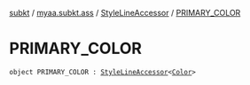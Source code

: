 [subkt](../../index.md) / [myaa.subkt.ass](../index.md) / [StyleLineAccessor](index.md) / [PRIMARY_COLOR](./-p-r-i-m-a-r-y_-c-o-l-o-r.md)

# PRIMARY_COLOR

`object PRIMARY_COLOR : `[`StyleLineAccessor`](index.md)`<`[`Color`](https://docs.oracle.com/javase/9/docs/api/java/awt/Color.html)`>`